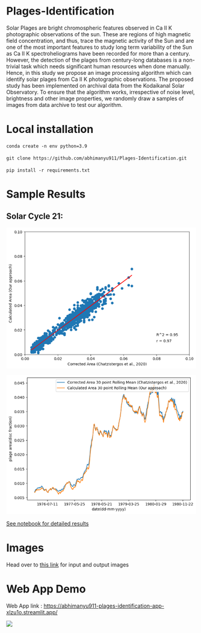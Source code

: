 # Plages-Identification

Solar Plages are bright chromospheric features observed in Ca II K photographic observations of the sun. These are regions of high magnetic field concentration, and thus, trace the magnetic activity of the Sun and are one of the most important features to study long term variability of the Sun as Ca II K spectroheliograms have been recorded for more than a century. However, the detection of the plages from century-long databases is a non-trivial task which needs significant human resources when done manually. Hence, in this study we propose an image processing algorithm which can identify solar plages from Ca II K photographic observations. The proposed study has been implemented on archival data from the Kodaikanal Solar Observatory. To ensure that the algorithm works, irrespective of noise level, brightness and other image properties, we randomly draw a samples of images from data archive to test our algorithm.

# Local installation

```
conda create -n env python=3.9

git clone https://github.com/abhimanyu911/Plages-Identification.git

pip install -r requirements.txt
```


# Sample Results


## Solar Cycle 21:


![](./scatter_21.png)


![](./time_series_21.png)


[See notebook for detailed results](./demo.ipynb)


# Images

Head over to [this link](https://drive.google.com/drive/folders/1nMKew8hG8Eo6Ej1jSz7uSgyiW4C4AzGK?usp=share_link) for input and output images


# Web App Demo


Web App link : https://abhimanyu911-plages-identification-app-xlzu1o.streamlit.app/


![](./demo.gif)


